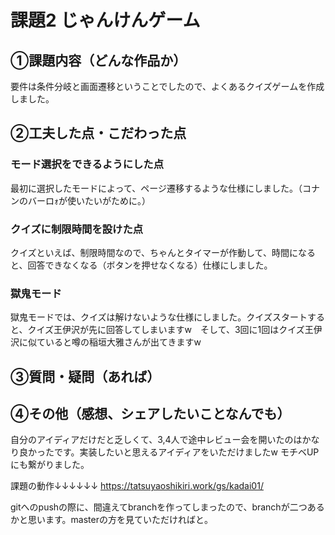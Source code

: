 # 課題2 じゃんけんゲーム
## ①課題内容（どんな作品か）
要件は条件分岐と画面遷移ということでしたので、よくあるクイズゲームを作成しました。

## ②工夫した点・こだわった点
### モード選択をできるようにした点
最初に選択したモードによって、ページ遷移するような仕様にしました。（コナンのバーロｫが使いたいがために。）

### クイズに制限時間を設けた点
クイズといえば、制限時間なので、ちゃんとタイマーが作動して、時間になると、回答できなくなる（ボタンを押せなくなる）仕様にしました。

### 獄鬼モード
獄鬼モードでは、クイズは解けないような仕様にしました。クイズスタートすると、クイズ王伊沢が先に回答してしまいますw　そして、3回に1回はクイズ王伊沢に似ていると噂の稲垣大雅さんが出てきますw

## ③質問・疑問（あれば）


## ④その他（感想、シェアしたいことなんでも）
自分のアイディアだけだと乏しくて、3,4人で途中レビュー会を開いたのはかなり良かったです。実装したいと思えるアイディアをいただけましたw
モチベUPにも繋がりました。

課題の動作↓↓↓↓↓↓
https://tatsuyaoshikiri.work/gs/kadai01/

gitへのpushの際に、間違えてbranchを作ってしまったので、branchが二つあるかと思います。masterの方を見ていただければと。
